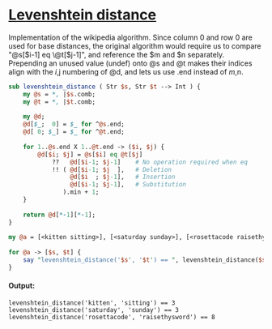 [1]: http://rosettacode.org/wiki/Levenshtein_distance

# [Levenshtein distance][1]

Implementation of the wikipedia algorithm. Since column 0 and row 0 are used for base distances, the original algorithm would require us to compare "\@s[$i-1] eq \@t[$j-1]", and reference the $m and $n separately. Prepending an unused value (undef) onto \@s and \@t makes their indices align with the $i,$j numbering of \@d, and lets us use .end instead of $m,$n.

```perl
sub levenshtein_distance ( Str $s, Str $t --> Int ) {
    my @s = *, |$s.comb;
    my @t = *, |$t.comb;
 
    my @d;
    @d[$_;  0] = $_ for ^@s.end;
    @d[ 0; $_] = $_ for ^@t.end;
 
    for 1..@s.end X 1..@t.end -> ($i, $j) {
        @d[$i; $j] = @s[$i] eq @t[$j]
            ??   @d[$i-1; $j-1]    # No operation required when eq
            !! ( @d[$i-1; $j  ],   # Deletion
                 @d[$i  ; $j-1],   # Insertion
                 @d[$i-1; $j-1],   # Substitution
               ).min + 1;
    }
 
    return @d[*-1][*-1];
}
 
my @a = [<kitten sitting>], [<saturday sunday>], [<rosettacode raisethysword>];
 
for @a -> [$s, $t] {
    say "levenshtein_distance('$s', '$t') == ", levenshtein_distance($s, $t);
}
```

#### Output:
```
levenshtein_distance('kitten', 'sitting') == 3
levenshtein_distance('saturday', 'sunday') == 3
levenshtein_distance('rosettacode', 'raisethysword') == 8
```
